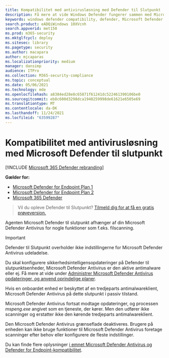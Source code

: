```yaml
---
title: Kompatibilitet med antivirusløsning med Defender til Slutpunkt
description: Få mere at vide Windows Defender fungerer sammen med Microsoft Defender for Endpoint. Få også mere at vide om, hvordan Defender til Slutpunkt fungerer, når en tredjeparts antimalwareklient bruges.
keywords: windows defender compatibility, defender, Microsoft Defender for Endpoint, defender for endpoint, antivirus, mde
search.product: eADQiWindows 10XVcnh
search.appverid: met150
ms.prod: m365-security
ms.mktglfcycl: deploy
ms.sitesec: library
ms.pagetype: security
ms.author: macapara
author: mjcaparas
ms.localizationpriority: medium
manager: dansimp
audience: ITPro
ms.collection: M365-security-compliance
ms.topic: conceptual
ms.date: 05/06/2021
ms.technology: mde
ms.openlocfilehash: a8384ed28e8c65871f61241dc522461390106be0
ms.sourcegitcommit: eb8c600d3298dca1940259998de61621e6505e69
ms.translationtype: MT
ms.contentlocale: da-DK
ms.lasthandoff: 11/24/2021
ms.locfileid: "63599287"
---
```

# <a name="antivirus-solution-compatibility-with-microsoft-defender-for-endpoint"></a>Kompatibilitet med antivirusløsning med Microsoft Defender til slutpunkt

[!INCLUDE [Microsoft 365 Defender rebranding](../../includes/microsoft-defender.md)]

**Gælder for:**
- [Microsoft Defender for Endpoint Plan 1](https://go.microsoft.com/fwlink/p/?linkid=2154037)
- [Microsoft Defender for Endpoint Plan 2](https://go.microsoft.com/fwlink/p/?linkid=2154037)
- [Microsoft 365 Defender](https://go.microsoft.com/fwlink/?linkid=2118804)

> Vil du opleve Defender til Slutpunkt? [Tilmeld dig for at få en gratis prøveversion.](https://signup.microsoft.com/create-account/signup?products=7f379fee-c4f9-4278-b0a1-e4c8c2fcdf7e&ru=https://aka.ms/MDEp2OpenTrial?ocid=docs-wdatp-defendercompat-abovefoldlink)

Agenten Microsoft Defender til slutpunkt afhænger af din Microsoft Defender Antivirus for nogle funktioner som f.eks. filscanning.

> [!IMPORTANT]
> Defender til Slutpunkt overholder ikke indstillingerne for Microsoft Defender Antivirus udeladelse.

Du skal konfigurere sikkerhedsintelligensopdateringer på Defender til slutpunktsenheder, Microsoft Defender Antivirus er den aktive antimalware eller ej. Få mere at vide under [Administrer Microsoft Defender Antivirus opdateringer, og anvend oprindelige planer](manage-updates-baselines-microsoft-defender-antivirus.md).

Hvis en onboardet enhed er beskyttet af en tredjeparts antimalwareklient, Microsoft Defender Antivirus på dette slutpunkt i passiv tilstand.

Microsoft Defender Antivirus fortsat modtage opdateringer, og processen *mspeng.exe* angivet som en tjeneste, der kører. Men den udfører ikke scanninger og erstatter ikke den kørende tredjeparts antimalwareklient.

Den Microsoft Defender Antivirus grænseflade deaktiveres. Brugere på enheden kan ikke bruge funktioner til Microsoft Defender Antivirus foretage scanninger efter behov eller konfigurere de fleste indstillinger.

Du kan finde flere oplysninger [i emnet Microsoft Defender Antivirus og Defender for Endpoint-kompatibilitet](microsoft-defender-antivirus-compatibility.md).
